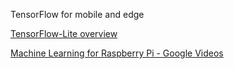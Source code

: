 TensorFlow for mobile and edge

[TensorFlow-Lite overview](https://www.tensorflow.org/lite)

[Machine Learning for Raspberry Pi - Google Videos](https://youtube.com/playlist?list=PLQY2H8rRoyvz_anznBg6y3VhuSMcpN9oe)

